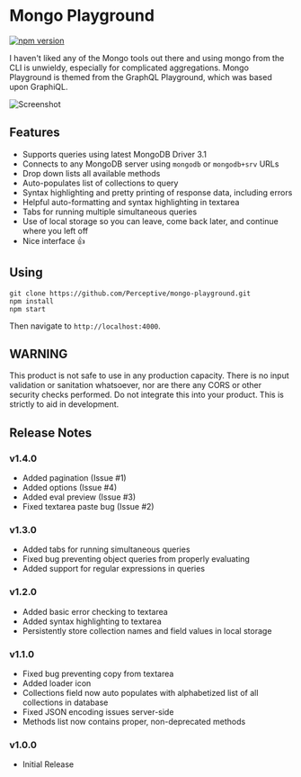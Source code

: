 # Mongo Playground

[![npm version](https://badge.fury.io/js/mongo-playground.svg)](https://badge.fury.io/js/mongo-playground)

I haven't liked any of the Mongo tools out there and using mongo from the CLI
is unwieldy, especially for complicated aggregations.  Mongo Playground is
themed from the GraphQL Playground, which was based upon GraphiQL.

![Screenshot](https://discourse-cdn-sjc1.com/meteor/uploads/default/optimized/2X/7/73f92acf311fa44666a1c22ac97fa85557746552_2_1380x808.png)

## Features

* Supports queries using latest MongoDB Driver 3.1
* Connects to any MongoDB server using `mongodb` or `mongodb+srv` URLs
* Drop down lists all available methods
* Auto-populates list of collections to query
* Syntax highlighting and pretty printing of response data, including errors
* Helpful auto-formatting and syntax highlighting in textarea
* Tabs for running multiple simultaneous queries
* Use of local storage so you can leave, come back later, and continue where you left off
* Nice interface 👍

## Using

```Shell
git clone https://github.com/Perceptive/mongo-playground.git
npm install
npm start
```

Then navigate to `http://localhost:4000`.

## WARNING

This product is not safe to use in any production capacity.  There is no input
validation or sanitation whatsoever, nor are there any CORS or other security
checks performed.  Do not integrate this into your product.  This is strictly
to aid in development.

## Release Notes

### v1.4.0

* Added pagination (Issue #1)
* Added options (Issue #4)
* Added eval preview (Issue #3)
* Fixed textarea paste bug (Issue #2)

### v1.3.0

* Added tabs for running simultaneous queries
* Fixed bug preventing object queries from properly evaluating
* Added support for regular expressions in queries

### v1.2.0

* Added basic error checking to textarea
* Added syntax highlighting to textarea
* Persistently store collection names and field values in local storage

### v1.1.0

* Fixed bug preventing copy from textarea
* Added loader icon
* Collections field now auto populates with alphabetized list of all collections in database
* Fixed JSON encoding issues server-side
* Methods list now contains proper, non-deprecated methods

### v1.0.0

* Initial Release
